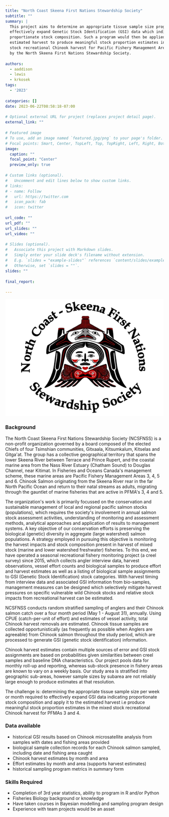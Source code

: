 ```yaml
---
title: "North Coast Skeena First Nations Stewardship Society"
subtitle: ""
summary: |
  This project aims to determine an appropriate tissue sample size program to
  effectively expand Genetic Stock Identification (GSI) data which indicates
  proportionate stock composition. Such a program would then be applied to the
  estimated harvest to produce meaningful stock proportion estimates in the mixed
  stock recreational Chinook harvest for Pacific Fishery Management Areas managed
  by the North Skeena First Nations Stewardship Society.

authors:
  - aaddison
  - lewis
  - krkosek
tags:
  - '2023'

categories: []
date: 2023-06-22T08:58:18-07:00

# Optional external URL for project (replaces project detail page).
external_link: ""

# Featured image
# To use, add an image named `featured.jpg/png` to your page's folder.
# Focal points: Smart, Center, TopLeft, Top, TopRight, Left, Right, BottomLeft, Bottom, BottomRight.
image:
  caption: ""
  focal_point: "Center"
  preview_only: true

# Custom links (optional).
#   Uncomment and edit lines below to show custom links.
# links:
# - name: Follow
#   url: https://twitter.com
#   icon_pack: fab
#   icon: twitter

url_code: ""
url_pdf: ""
url_slides: ""
url_video: ""

# Slides (optional).
#   Associate this project with Markdown slides.
#   Simply enter your slide deck's filename without extension.
#   E.g. `slides = "example-slides"` references `content/slides/example-slides.md`.
#   Otherwise, set `slides = ""`.
slides: ""

final_report:

---
```

![](ncsfnss_logo.jpeg)

### Background

The North Coast Skeena First Nations Stewardship Society (NCSFNSS) is a
non-profit organization governed by a board composed of the elected Chiefs of
four Tsimshian communities, Gitxaala, Kitsumkalum, Kitselas and Gitga'at.  The
group has a collective geographical territory that spans the lower Skeena River
between Terrace and Prince Rupert, and the coastal marine area from the Nass
River Estuary (Chatham Sound) to Douglas Channel, near Kitimat.  In Fisheries
and Oceans Canada's management scheme, these marine areas are Pacific Fishery
Management Areas 3, 4, 5 and 6.  Chinook Salmon originating from the Skeena
River rear in the far North Pacific Ocean and return to their natal streams as
adults, migrating through the gauntlet of marine fisheries that are active in
PFMA's 3, 4 and 5.

The organization's work is primarily focussed on the conservation and
sustainable management of local and regional pacific salmon stocks
(populations), which requires the society's involvement in annual salmon stock
assessment activities, understanding of monitoring and assessment methods,
analytical approaches and application of results to management systems.  A key
objective of our conservation efforts is preserving the biological (genetic)
diversity in aggregate (large watershed) salmon populations.  A strategy
employed in pursuing this objective is monitoring the harvest impacts and stock
composition present in harvest of mixed stock (marine and lower watershed
freshwater) fisheries.  To this end, we have operated a seasonal recreational
fishery monitoring project (a creel survey) since 2015, which collects angler
interview data, harvest observations, vessel effort counts and biological
samples to produce effort and harvest estimates as well as a listing of
biological sample assignments to GSI (Genetic Stock Identification) stock
categories.  With harvest timing from interview data and associated GSI
information from bio-samples, management measures can be designed which
selectively mitigate harvest pressures on specific vulnerable wild Chinook
stocks and relative stock impacts from recreational harvest can be estimated.

NCSFNSS conducts random stratified sampling of anglers and their Chinook salmon
catch over a four month period (May 1 - August 31), annually.  Using CPUE
(catch-per-unit of effort) and estimates of vessel activity, total Chinook
harvest removals are estimated.  Chinook tissue samples are collected
opportunistically (as frequently as possible when Anglers are agreeable) from
Chinook salmon throughout the study period, which are processed to generate GSI
(genetic stock identification) information.  

Chinook harvest estimates contain multiple sources of error and GSI stock
assignments are based on probabilities given similarities between creel samples
and baseline DNA characteristics.  Our project pools data for monthly roll-up
and reporting, whereas sub-stock presence in fishery areas are known to vary on
a weekly basis.  Our study area is stratified into geographic sub-areas, however
sample sizes by subarea are not reliably large enough to produce estimates at
that resolution. 

The challenge is: determining the appropriate tissue sample size per week or
month required to effectively expand GSI data indicating proportionate stock
composition and apply it to the estimated harvest i.e produce meaningful stock
proportion estimates in the mixed stock recreational Chinook harvest for PFMAs 3
and 4.

### Data available

- historical GSI results based on Chinook microsatellite analysis from samples
  with dates and fishing areas provided
- biological sample collection records for each Chinook salmon sampled,
  including date and fishing area caught
- Chinook harvest estimates by month and area
- Effort estimates by month and area (supports harvest estimates)
- historical sampling program metrics in summary form

### Skills Required
- Completion of 3rd year statistics, ability to program in R and/or Python
- Fisheries Biology background or knowledge
- Have taken courses in Bayesian modelling and sampling program design
- Experience with team projects would be an asset
